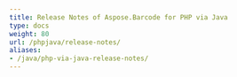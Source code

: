 ```yaml
---
title: Release Notes of Aspose.Barcode for PHP via Java
type: docs
weight: 80
url: /phpjava/release-notes/
aliases:
- /java/php-via-java-release-notes/
---
```



